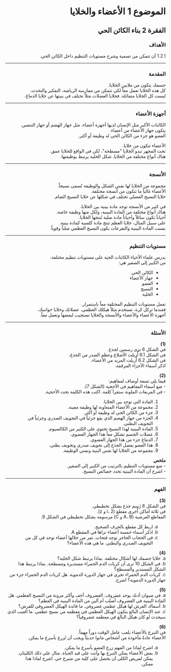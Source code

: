 <div style="text-align: right; direction: rtl;">

<h1>الموضوع 1 الأعضاء والخلايا</h1>

<h2>الفقرة 2 بناء الكائن الحي</h2>

<h3>الأهداف</h3>
<p>
1.2.1 أن تتمكن من تسمية وشرح مستويات التنظيم داخل الكائن الحي.
</p>

<hr>

<h3>المقدمة</h3>
<p>
جسمك يتكون من ملايين الخلايا.<br>
كل هذه الخلايا تعمل معاً لكي تتمكن من ممارسة الرياضة، التفكير والتحدث.<br>
ليست كل الخلايا متماثلة. فخلايا العضلات مثلاً تختلف في بنيتها عن خلايا الدماغ.
</p>

<hr>

<h3>أجهزة الأعضاء</h3>
<p>
الكائنات الأكبر مثل الإنسان لديها أجهزة أعضاء، مثل جهاز الهضم أو جهاز التنفس.<br>
يتكون جهاز الأعضاء من أعضاء.<br>
العضو هو جزء من الكائن الحي له وظيفة أو أكثر.
</p>
<p>
الأعضاء تتكون من خلايا.<br>
تحت المجهر تبدو الخلايا "مسطحة"، لكن في الواقع للخلايا عمق.<br>
هناك أنواع مختلفة من الخلايا. شكل الخلية يرتبط بوظيفتها.
</p>

<hr>

<h3>الأنسجة</h3>
<p>
مجموعة من الخلايا لها نفس الشكل والوظيفة تُسمى نسيجاً.<br>
الأعضاء غالباً ما تتكون من أنسجة مختلفة.<br>
خلايا النسيج العضلي تختلف في شكلها عن خلايا النسيج الضام.
</p>
<p>
في كثير من الأنسجة توجد مادة بينية بين الخلايا.<br>
هناك أنواع مختلفة من المادة البينية، ولكل منها وظيفة خاصة.<br>
أحياناً تكون سائلاً وأحياناً مادة صلبة تُنتجها الخلايا.<br>
على سبيل المثال، خلايا العظم تنتج مادة كلسية كمادة بينية.<br>
بسبب المادة البينية والتفرعات يكون النسيج العظمي صلباً وقوياً.
</p>

<hr>

<h3>مستويات التنظيم</h3>
<p>
يدرس علماء الأحياء الكائنات الحية على مستويات تنظيم مختلفة.<br>
من الكبير إلى الصغير هي:
</p>
<ul>
  <li>الكائن الحي</li>
  <li>جهاز الأعضاء</li>
  <li>العضو</li>
  <li>النسيج</li>
  <li>الخلية</li>
</ul>
<p>
تعمل مستويات التنظيم المختلفة معاً باستمرار.<br>
فعندما تركل كرة، تستخدم مثلاً هيكلك العظمي، عضلاتك وخلايا حواسك.<br>
أجهزة الأعضاء والأعضاء والأنسجة والخلايا تستجيب لبعضها وتعمل معاً.
</p>

<hr>

<h3>الأسئلة</h3>

<p><b>(1)</b><br>
في الشكل 6 ترى رسمين لجذع.<br>
في الشكل 6.1 أُزيلت الأضلاع وعظم الصدر من الجذع.<br>
في الشكل 6.2 أُزيلت المزيد من الأعضاء.<br>
اذكر أسماء الأجزاء المرقمة.
</p>

<p><b>(2)</b><br>
فيما يلي تسعة أوصاف لمفاهيم:<br>
- ضع أسماء المفاهيم في الأحجية (الشكل 7).<br>
- في المربعات الملونة ستقرأ كلمة. اكتب هذه الكلمة تحت الأحجية.
</p>
<ol>
  <li>المادة التي توجد بين الخلايا.</li>
  <li>مجموعة من الأعضاء المتعاونة لها وظيفة معينة.</li>
  <li>جزء من الكائن الحي له وظيفة أو أكثر.</li>
  <li>الجزء من جهاز الهضم الذي يقع جزئياً في التجويف الصدري وجزئياً في التجويف البطني.</li>
  <li>المادة البينية لهذا النسيج تحتوي على الكثير من الكالسيوم.</li>
  <li>عضلات الجسم تشكل معاً هذا الجهاز العضوي.</li>
  <li>الدماغ جزء من هذا الجهاز العضوي.</li>
  <li>هذا العضو يفصل الجذع إلى تجويف صدري وتجويف بطني.</li>
  <li>مجموعة من الخلايا لها نفس البنية ونفس الوظيفة.</li>
</ol>

<p><b>ملخص</b><br>
- ضع مستويات التنظيم بالترتيب من الكبير إلى الصغير.<br>
- اشرح أن المادة البينية تحدد خصائص النسيج.
</p>

<hr>

<h3>الفهم</h3>

<p><b>(3)</b><br>
في الشكل 8 رُسم جذع بشكل تخطيطي.<br>
في ثلاثة أماكن أُجري مقطع (i، 2 و z).<br>
المقاطع العرضية (A، B و C) مرسومة بشكل تخطيطي في الشكل 9.
</p>
<ol type="a">
  <li>اربط كل مقطع بالحرف الصحيح.</li>
  <li>اذكر أسماء خمسة أعضاء تراها في المقطع A.</li>
  <li>في الحجاب الحاجز توجد فتحات. تمر من خلالها أعضاء توجد في كل من التجويف الصدري والبطني. ما هي هذه الأعضاء؟</li>
</ol>

<p><b>(4)</b><br>
a. خلايا جسمك لها أشكال مختلفة. بماذا يرتبط شكل الخلية؟<br>
b. في الشكل 10 ترى أن كريات الدم الحمراء مستديرة ومسطحة. بماذا يرتبط هذا الشكل المستدير والمسطح؟<br>
c. كريات الدم الحمراء تجري في جهاز الدورة الدموية. هل كريات الدم الحمراء جزء من جهاز الدورة الدموية؟ اشرح.
</p>

<p><b>(5)</b><br>
a. في صيوان أذنك يوجد غضروف. الغضروف أخف وأكثر مرونة من النسيج العظمي. هل المادة البينية في الغضروف أصلب أم ألين من المادة البينية في العظم؟<br>
b. أسماك القرش لها هيكل عظمي غضروفي. ما فائدة الهيكل الغضروفي للقرش؟<br>
c. عند الإنسان البالغ يتكون الهيكل العظمي في معظمه من نسيج عظمي. ما العيب الذي سيحدث لو كان هيكل البالغ في معظمه غضروفياً؟
</p>

<p><b>(6)</b><br>
في التبرع بالأعضاء يلعب عامل الوقت دوراً مهماً.<br>
الأعضاء عادةً مأخوذة من أشخاص ماتوا حديثاً ويجب أن تُزرع بأسرع ما يمكن.
</p>
<ol type="a">
  <li>اشرح لماذا من المهم زرع العضو بأسرع ما يمكن.</li>
  <li>بعض الأعضاء يمكن التبرع بها وأنت على قيد الحياة. مثال على ذلك الكليتان. يمكن لمريض الكلى أن يحصل على كلية من متبرع حي. اشرح لماذا هذا ممكن.</li>
</ol>

</div>